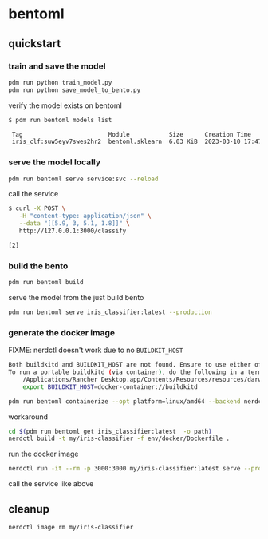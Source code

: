 # bentoml

## quickstart

### train and save the model

```sh
pdm run python train_model.py
pdm run python save_model_to_bento.py
```

verify the model exists on bentoml

```sh
$ pdm run bentoml models list

 Tag                        Module           Size      Creation Time
 iris_clf:suw5eyv7swes2hr2  bentoml.sklearn  6.03 KiB  2023-03-10 17:47:49
```

### serve the model locally

```sh
pdm run bentoml serve service:svc --reload
```

call the service

```sh
$ curl -X POST \
   -H "content-type: application/json" \
   --data "[[5.9, 3, 5.1, 1.8]]" \
   http://127.0.0.1:3000/classify

[2]
```

### build the bento

```sh
pdm run bentoml build
```

serve the model from the just build bento

```sh
pdm run bentoml serve iris_classifier:latest --production
```

### generate the docker image

FIXME: nerdctl doesn't work due to no `BUILDKIT_HOST`

```sh
Both buildkitd and BUILDKIT_HOST are not found. Ensure to use either of them.
To run a portable buildkitd (via container), do the following in a terminal:
    /Applications/Rancher Desktop.app/Contents/Resources/resources/darwin/bin/docker run -d --name buildkitd --privileged moby/buildkit:master
    export BUILDKIT_HOST=docker-container://buildkitd
```

```sh
pdm run bentoml containerize --opt platform=linux/amd64 --backend nerdctl iris_classifier:latest
```

workaround

```sh
cd $(pdm run bentoml get iris_classifier:latest  -o path)
nerdctl build -t my/iris-classifier -f env/docker/Dockerfile .
```

run the docker image

```sh
nerdctl run -it --rm -p 3000:3000 my/iris-classifier:latest serve --production
```

call the service like above

## cleanup

```sh
nerdctl image rm my/iris-classifier
```
